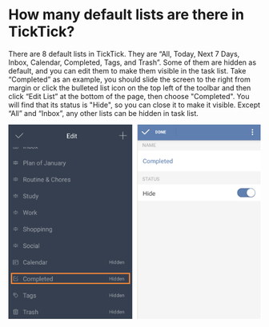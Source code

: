 # How many default lists are there in TickTick?
There are 8 default lists in TickTick. They are “All, Today, Next 7 Days, Inbox, Calendar, Completed, Tags, and Trash”. Some of them are hidden as default, and you can edit them to make them visible in the task list. Take “Completed” as an example, you should slide the screen to the right from margin or click the bulleted list icon on the top left of the toolbar and then click “Edit List” at the bottom of the page, then choose "Completed". You will find that its status is "Hide", so you can close it to make it visible. Except “All” and “Inbox”, any other lists can be hidden in task list.

![](../images/image2.2.11W3.png)

